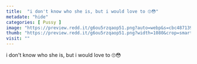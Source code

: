 ```yaml
---
title:  "i don't know who she is, but i would love to 🙄😳"
metadate: "hide"
categories: [ Pussy ]
image: "https://preview.redd.it/g6ou5rzqaop51.png?auto=webp&s=cbc487139c54cba3d826c0b1bdc9113db26d8050"
thumb: "https://preview.redd.it/g6ou5rzqaop51.png?width=1080&crop=smart&auto=webp&s=ecc19b0d43b30b53c4727309690a60a4dd25068b"
visit: ""
---
```

i don't know who she is, but i would love to 🙄😳
